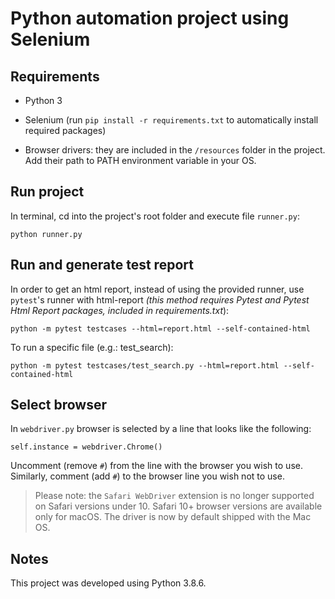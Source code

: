 # Python automation project using Selenium

## Requirements

* Python 3

* Selenium (run `pip install -r requirements.txt` to automatically install required packages)

* Browser drivers: they are included in the `/resources` folder in the project. Add their path to PATH environment variable in your OS.

## Run project

In terminal, cd into the project's root folder and execute file `runner.py`:

`python runner.py`

## Run and generate test report

In order to get an html report, instead of using the provided runner, use `pytest`'s runner with html-report _(this method requires Pytest and Pytest Html Report packages, included in requirements.txt_):

`python -m pytest testcases --html=report.html --self-contained-html`

To run a specific file (e.g.: test_search):

`python -m pytest testcases/test_search.py --html=report.html --self-contained-html`

## Select browser

In `webdriver.py` browser is selected by a line that looks like the following:

`self.instance = webdriver.Chrome()`

Uncomment (remove `#`) from the line with the browser you wish to use. Similarly, comment (add `#`) to the browser line you wish not to use.

> Please note: the `Safari WebDriver` extension is no longer supported on Safari versions under 10. Safari 10+ browser versions are available only for macOS. The driver is now by default shipped with the Mac OS.

## Notes

This project was developed using Python 3.8.6.
